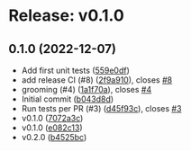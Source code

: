 # Release: v0.1.0

## 0.1.0 (2022-12-07)

-   Add first unit tests ([559e0df](https://github.com/databricks/sqltools-databricks-driver/commit/559e0df))
-   add release CI (#8) ([2f9a910](https://github.com/databricks/sqltools-databricks-driver/commit/2f9a910)), closes [#8](https://github.com/databricks/sqltools-databricks-driver/issues/8)
-   grooming (#4) ([1a1f70a](https://github.com/databricks/sqltools-databricks-driver/commit/1a1f70a)), closes [#4](https://github.com/databricks/sqltools-databricks-driver/issues/4)
-   Initial commit ([b043d8d](https://github.com/databricks/sqltools-databricks-driver/commit/b043d8d))
-   Run tests per PR (#3) ([d45f93c](https://github.com/databricks/sqltools-databricks-driver/commit/d45f93c)), closes [#3](https://github.com/databricks/sqltools-databricks-driver/issues/3)
-   v0.1.0 ([7072a3c](https://github.com/databricks/sqltools-databricks-driver/commit/7072a3c))
-   v0.1.0 ([e082c13](https://github.com/databricks/sqltools-databricks-driver/commit/e082c13))
-   v0.2.0 ([b4525bc](https://github.com/databricks/sqltools-databricks-driver/commit/b4525bc))
